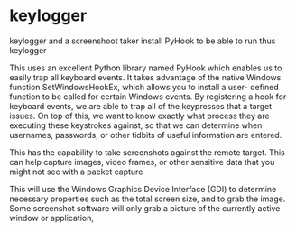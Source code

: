 # keylogger
keylogger and a screenshoot taker
install PyHook to be able to run thus keylogger


This uses an excellent Python library named PyHook which enables us to easily trap all keyboard events. It takes
advantage of the native Windows function SetWindowsHookEx, which allows you to install a user-
defined function to be called for certain Windows events. By registering a hook for keyboard events,
we are able to trap all of the keypresses that a target issues. On top of this, we want to know exactly
what process they are executing these keystrokes against, so that we can determine when usernames,
passwords, or other tidbits of useful information are entered.


This has the capability to take screenshots
against the remote target. This can help capture images, video frames, or other sensitive data that you
might not see with a packet capture

This will use the Windows Graphics Device Interface (GDI) to determine necessary
properties such as the total screen size, and to grab the image. Some screenshot software will only
grab a picture of the currently active window or application, 
